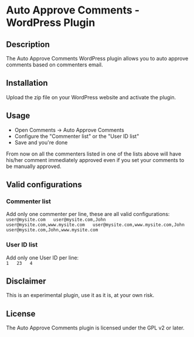 # Auto Approve Comments - WordPress Plugin

## Description
The Auto Approve Comments WordPress plugin allows you to auto approve comments based on commenters email.

## Installation
Upload the zip file on your WordPress website and activate the plugin.

## Usage
* Open Comments -> Auto Approve Comments
* Configure the "Commenter list" or the "User ID list"
* Save and you're done

From now on all the commenters listed in one of the lists above will have his/her comment immediately approved even if you set your comments to be manually approved.

## Valid configurations

### Commenter list
Add only one commenter per line, these are all valid configurations:  
`
user@mysite.com  
user@mysite.com,John  
user@mysite.com,www.mysite.com  
user@mysite.com,www.mysite.com,John  
user@mysite.com,John,www.mysite.com  
`

### User ID list
Add only one User ID per line:  
`
1  
23  
4  
`

## Disclaimer
This is an experimental plugin, use it as it is, at your own risk.

## License
The Auto Approve Comments plugin is licensed under the GPL v2 or later.

